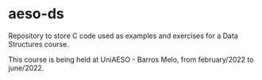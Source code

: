 # aeso-ds
Repository to store C code used as examples and exercises for a Data Structures course.

This course is being held at UniAESO - Barros Melo, from february/2022 to june/2022.
